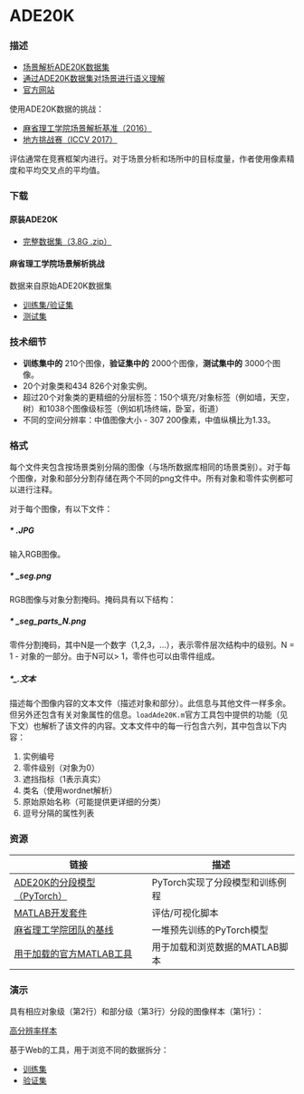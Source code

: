 # ADE20K

### 描述

- [场景解析ADE20K数据集](http://people.csail.mit.edu/bzhou/publication/scene-parse-camera-ready.pdf)
- [通过ADE20K数据集对场景进行语义理解](https://arxiv.org/pdf/1608.05442.pdf)
- [官方网站](http://groups.csail.mit.edu/vision/datasets/ADE20K/)

使用ADE20K数据的挑战：

- [麻省理工学院场景解析基准（2016）](http://sceneparsing.csail.mit.edu/)
- [地方挑战赛（ICCV 2017）](http://placeschallenge.csail.mit.edu/)

评估通常在竞赛框架内进行。对于场景分析和场所中的目标度量，作者使用像素精度和平均交叉点的平均值。

### 下载

#### 原装ADE20K

- [完整数据集（3.8G .zip）](http://groups.csail.mit.edu/vision/datasets/ADE20K/ADE20K_2016_07_26.zip)

#### 麻省理工学院场景解析挑战

数据来自原始ADE20K数据集

- [训练集/验证集](http://data.csail.mit.edu/places/ADEchallenge/ADEChallengeData2016.zip)
- [测试集](http://data.csail.mit.edu/places/ADEchallenge/release_test.zip)

### 技术细节

- **训练集中的** 210个图像，**验证集中的** 2000个图像，**测试集中的** 3000个图像。
- 20个对象类和434 826个对象实例。
- 超过20个对象类的更精细的分层标签：150个填充/对象标签（例如墙，天空，树）和1038个图像级标签（例如机场终端，卧室，街道）
- 不同的空间分辨率：中值图像大小 - 307 200像素，中值纵横比为1.33。

### 格式

每个文件夹包含按场景类别分隔的图像（与场所数据库相同的场景类别）。对于每个图像，对象和部分分割存储在两个不同的png文件中。所有对象和零件实例都可以进行注释。

对于每个图像，有以下文件：

##### * .JPG

输入RGB图像。

##### * _seg.png

RGB图像与对象分割掩码。掩码具有以下结构：

##### * _seg_parts_N.png

零件分割掩码，其中N是一个数字（1,2,3，...），表示零件层次结构中的级别。N = 1 - 对象的一部分。由于N可以> 1，零件也可以由零件组成。

##### *_.文本

描述每个图像内容的文本文件（描述对象和部分）。此信息与其他文件一样多余。但另外还包含有关对象属性的信息。`loadAde20K.m`官方工具包中提供的功能（见下文）也解析了该文件的内容。文本文件中的每一行包含六列，其中包含以下内容：

1. 实例编号
2. 零件级别（对象为0）
3. 遮挡指标（1表示真实）
4. 类名（使用wordnet解析）
5. 原始原始名称（可能提供更详细的分类）
6. 逗号分隔的属性列表

### 资源

| 链接                                                         | 描述                            |
| ------------------------------------------------------------ | ------------------------------- |
| [ADE20K的分段模型（PyTorch）](https://github.com/CSAILVision/semantic-segmentation-pytorch) | PyTorch实现了分段模型和训练例程 |
| [MATLAB开发套件](https://github.com/CSAILVision/sceneparsing) | 评估/可视化脚本                 |
| [麻省理工学院团队的基线](https://github.com/CSAILVision/sceneparsing/wiki/Model-Zoo) | 一堆预先训练的PyTorch模型       |
| [用于加载的官方MATLAB工具](http://groups.csail.mit.edu/vision/datasets/ADE20K/code.zip) | 用于加载和浏览数据的MATLAB脚本  |

### 演示

具有相应对象级（第2行）和部分级（第3行）分段的图像样本（第1行）：

[高分辨率样本](http://groups.csail.mit.edu/vision/datasets/ADE20K/assets/images/examples.png)

基于Web的工具，用于浏览不同的数据拆分：

- [训练集](http://sceneparsing.csail.mit.edu/browse.php/?dirname=training/)
- [验证集](http://sceneparsing.csail.mit.edu/browse.php/?dirname=validation/)